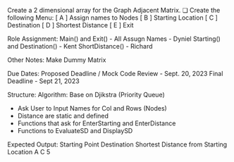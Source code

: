 Create a 2 dimensional array for the Graph Adjacent Matrix.
❏ Create the following Menu:
[ A ] Assign names to Nodes
[ B ] Starting Location
[ C ] Destination
[ D ] Shortest Distance
[ E ] Exit

Role Assignment:
Main() and Exit() - All
Assugn Names - Dyniel
Starting() and Destination() - Kent
ShortDistance() - Richard

Other Notes:
Make Dummy Matrix

Due Dates:
Proposed Deadline / Mock Code Review - Sept. 20, 2023
Final Deadline - Sept 21, 2023


Structure:
Algorithm: Base on Djikstra (Priority Queue)

- Ask User to Input Names for Col and Rows (Nodes)
- Distance are static and defined
- Functions that ask for EnterStarting and EnterDistance
- Functions to EvaluateSD and DisplaySD

Expected Output:
Starting Point     Destination     Shortest Distance from Starting Location
A                       C                           5


